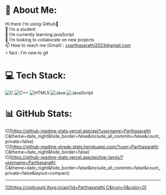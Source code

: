 # 💫 About Me:
Hi there I'm using Github👋<br>🔭 I’m a student<br>🌱 I’m currently learning javaScript<br>👯 I’m looking to collaborate on new projects<br>📫 How to reach me (Gmail) : cparthasarathi2023@gmail.com<br>⚡ fact : I'm new to git


# 💻 Tech Stack:
![C](https://img.shields.io/badge/c-%2300599C.svg?style=for-the-badge&logo=c&logoColor=white) ![C++](https://img.shields.io/badge/c++-%2300599C.svg?style=for-the-badge&logo=c%2B%2B&logoColor=white) ![HTML5](https://img.shields.io/badge/html5-%23E34F26.svg?style=for-the-badge&logo=html5&logoColor=white) ![Java](https://img.shields.io/badge/java-%23ED8B00.svg?style=for-the-badge&logo=openjdk&logoColor=white) ![JavaScript](https://img.shields.io/badge/javascript-%23323330.svg?style=for-the-badge&logo=javascript&logoColor=%23F7DF1E)
# 📊 GitHub Stats:
![](https://github-readme-stats.vercel.app/api?username=Parthasarathi C&theme=date_night&hide_border=false&include_all_commits=false&count_private=false)<br/>
![](https://github-readme-streak-stats.herokuapp.com/?user=Parthasarathi C&theme=date_night&hide_border=false)<br/>
![](https://github-readme-stats.vercel.app/api/top-langs/?username=Parthasarathi C&theme=date_night&hide_border=false&include_all_commits=false&count_private=false&layout=compact)

---
[![](https://visitcount.itsvg.in/api?id=Parthasarathi C&icon=0&color=0)](https://visitcount.itsvg.in)

<!-- Proudly created with GPRM ( https://gprm.itsvg.in ) -->
